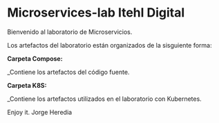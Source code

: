 # Microservices-lab Itehl Digital
Bienvenido al laboratorio de Microservicios.

Los artefactos del laboratorio están organizados de la sisguiente forma:

**Carpeta Compose:** 

_Contiene  los artefactos del código fuente.

**Carpeta K8S:** 

_Contiene los artefactos utilizados en el laboratorio con Kubernetes.

Enjoy it. Jorge Heredia
